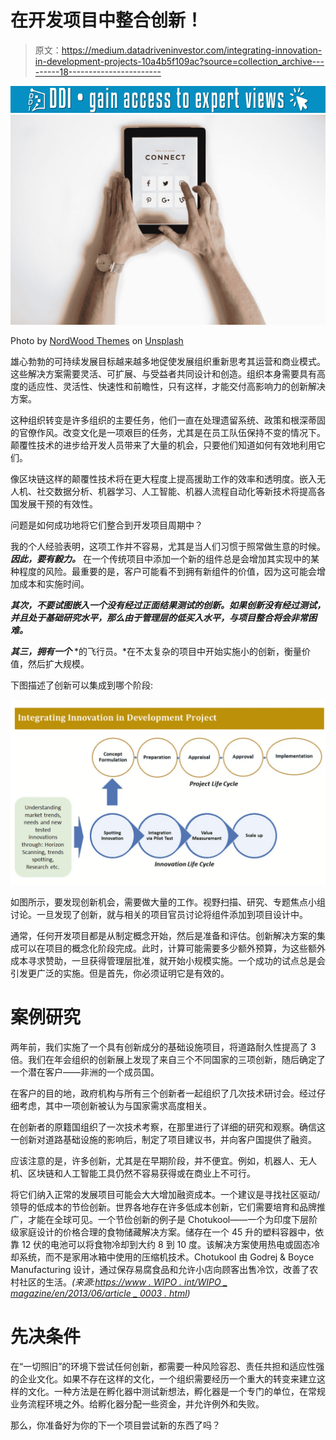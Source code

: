 # 在开发项目中整合创新！

> 原文：<https://medium.datadriveninvestor.com/integrating-innovation-in-development-projects-10a4b5f109ac?source=collection_archive---------18----------------------->

[![](img/09baf3969794a247b85cc62861336c36.png)](http://www.track.datadriveninvestor.com/1B9E)![](img/bb62440332728d8ebaa57d3b3682217a.png)

Photo by [NordWood Themes](https://unsplash.com/@nordwood?utm_source=medium&utm_medium=referral) on [Unsplash](https://unsplash.com?utm_source=medium&utm_medium=referral)

雄心勃勃的可持续发展目标越来越多地促使发展组织重新思考其运营和商业模式。这些解决方案需要灵活、可扩展、与受益者共同设计和创造。组织本身需要具有高度的适应性、灵活性、快速性和前瞻性，只有这样，才能交付高影响力的创新解决方案。

这种组织转变是许多组织的主要任务，他们一直在处理遗留系统、政策和根深蒂固的官僚作风。改变文化是一项艰巨的任务，尤其是在员工队伍保持不变的情况下。颠覆性技术的进步给开发人员带来了大量的机会，只要他们知道如何有效地利用它们。

像区块链这样的颠覆性技术将在更大程度上提高援助工作的效率和透明度。嵌入无人机、社交数据分析、机器学习、人工智能、机器人流程自动化等新技术将提高各国发展干预的有效性。

问题是如何成功地将它们整合到开发项目周期中？

我的个人经验表明，这项工作并不容易，尤其是当人们习惯于照常做生意的时候。 ***因此，要有毅力。*** 在一个传统项目中添加一个新的组件总是会增加其实现中的某种程度的风险。最重要的是，客户可能看不到拥有新组件的价值，因为这可能会增加成本和实施时间。

***其次，不要试图嵌入一个没有经过正面结果测试的创新。如果创新没有经过测试，并且处于基础研究水平，那么由于管理层的低买入水平，与项目整合将会非常困难。***

***其三，拥有一个*** *的飞行员。*在不太复杂的项目中开始实施小的创新，衡量价值，然后扩大规模。

下图描述了创新可以集成到哪个阶段:

![](img/707a91dbec0b7ceab6e83e99a57641ad.png)

如图所示，要发现创新机会，需要做大量的工作。视野扫描、研究、专题焦点小组讨论。一旦发现了创新，就与相关的项目官员讨论将组件添加到项目设计中。

通常，任何开发项目都是从制定概念开始，然后是准备和评估。创新解决方案的集成可以在项目的概念化阶段完成。此时，计算可能需要多少额外预算，为这些额外成本寻求赞助，一旦获得管理层批准，就开始小规模实施。一个成功的试点总是会引发更广泛的实施。但是首先，你必须证明它是有效的。

# **案例研究**

两年前，我们实施了一个具有创新成分的基础设施项目，将道路耐久性提高了 3 倍。我们在年会组织的创新展上发现了来自三个不同国家的三项创新，随后确定了一个潜在客户——非洲的一个成员国。

在客户的目的地，政府机构与所有三个创新者一起组织了几次技术研讨会。经过仔细考虑，其中一项创新被认为与国家需求高度相关。

在创新者的原籍国组织了一次技术考察，在那里进行了详细的研究和观察。确信这一创新对道路基础设施的影响后，制定了项目建议书，并向客户国提供了融资。

应该注意的是，许多创新，尤其是在早期阶段，并不便宜。例如，机器人、无人机、区块链和人工智能工具仍然不容易获得或在商业上不可行。

将它们纳入正常的发展项目可能会大大增加融资成本。一个建议是寻找社区驱动/领导的低成本的节俭创新。世界各地存在许多低成本创新，它们需要培育和品牌推广，才能在全球可见。一个节俭创新的例子是 Chotukool——一个为印度下层阶级家庭设计的价格合理的食物储藏解决方案。储存在一个 45 升的塑料容器中，依靠 12 伏的电池可以将食物冷却到大约 8 到 10 度。该解决方案使用热电或固态冷却系统，而不是家用冰箱中使用的压缩机技术。Chotukool 由 Godrej & Boyce Manufacturing 设计，通过保存易腐食品和允许小店向顾客出售冷饮，改善了农村社区的生活。*(来源:*[*https://www . WIPO . int/WIPO _ magazine/en/2013/06/article _ 0003 . html*](https://www.wipo.int/wipo_magazine/en/2013/06/article_0003.html)*)*

# **先决条件**

在“一切照旧”的环境下尝试任何创新，都需要一种风险容忍、责任共担和适应性强的企业文化。如果不存在这样的文化，一个组织需要经历一个重大的转变来建立这样的文化。一种方法是在孵化器中测试新想法，孵化器是一个专门的单位，在常规业务流程环境之外。给孵化器分配一些资金，并允许例外和失败。

那么，你准备好为你的下一个项目尝试新的东西了吗？
